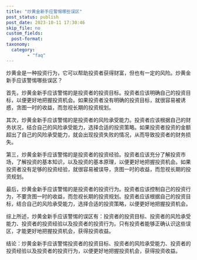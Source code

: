 ```yaml
---
title: "炒黄金新手应警惕哪些误区"
post_status: publish
post_date: 2023-10-11 17:30:46
skip_file: no
custom_fields: 
  post-format: 
taxonomy:
  category:
        - "faq"
---
```


炒黄金是一种投资行为，它可以帮助投资者获得财富，但也有一定的风险。炒黄金新手应该警惕哪些误区？

首先，炒黄金新手应该警惕的是投资者的投资目标。投资者应该明确自己的投资目标，以便更好地把握投资机会。如果投资者没有明确的投资目标，就很容易被诱惑，贪图一时的收益，而忽视长期的投资规划。

其次，炒黄金新手应该警惕的是投资者的风险承受能力。投资者应该根据自己的财务状况，结合自己的风险承受能力，选择合适的投资策略。如果投资者投资的金额超出了自己的风险承受能力，就会出现投资失败的情况，从而导致投资者的财务损失。

第三，炒黄金新手应该警惕的是投资者的投资经验。投资者应该充分了解投资市场，了解投资的基本知识，以及投资的基本原理，以便更好地把握投资机会。如果投资者没有足够的投资经验，就很容易被误导，贪图一时的收益，而忽视长期的投资规划。

最后，炒黄金新手应该警惕的是投资者的投资行为。投资者应该控制自己的投资行为，不要贪图一时的收益，而忽视长期的投资规划。投资者应该根据自己的投资目标，结合自己的风险承受能力，选择合适的投资策略，以便更好地把握投资机会。

综上所述，炒黄金新手应该警惕的误区有：投资者的投资目标、投资者的风险承受能力、投资者的投资经验以及投资者的投资行为。只有投资者能够正确认识这些误区，才能更好地把握投资机会，获得投资收益。

结论：炒黄金新手应该警惕投资者的投资目标、投资者的风险承受能力、投资者的投资经验以及投资者的投资行为，以便更好地把握投资机会，获得投资收益。
